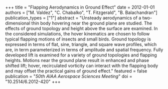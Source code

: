 +++
title = "Flapping Aerodynamics in Ground Effect"
date = 2012-01-01
authors = ["M. Valdez", "C. Chabalko", "T. Fitzgerald", "B. Balachandran"]
publication_types = ["1"]
abstract = "Unsteady aerodynamics of a two-dimensional thin body hovering near the ground plane are studied.  The effects of ground topology and height above the surface are examined.  In the considered simulations, the hover kinematics are chosen to follow typical flapping motions of insects and small birds.  Ground topology is expressed in terms of flat, sine, triangle, and square wave profiles, which are, in term parameterized in terms of amplitude and spatial frequency.  Fully developed lift is examined for a variety of ground topologies and flapping heights.  Motions near the ground plane result in enhanced and phase shifted lift; hover, recirculated vorticity can interact with the flapping body and may offset the practical gains of ground effect."
featured = false
publication = "*50th AIAA Aerospace Sciences Meeting*"
doi = "10.2514/6.2012-420"
+++
